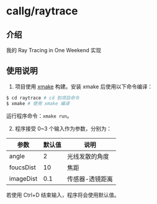 # callg/raytrace

## 介绍
我的 Ray Tracing in One Weekend 实现

## 使用说明

1.  项目使用 [xmake](https://gitee.com/tboox/xmake/) 构建。安装 xmake 后使用以下命令编译：
```bash
$ cd raytrace # cd 到项目命令
$ xmake # 使用 xmake 编译
```
运行程序命令：`xmake run`。

2. 程序接受 0~3 个输入作为参数，分别为：

| 参数 | 默认值 | 说明 |
| --- | --- | --- |
| angle | 2 | 光线发散的角度 |
| foucsDist | 10 | 焦距 |
| imageDist | 0.1 | 传感器-透镜距离 |

若使用 Ctrl+D 结束输入，程序将会使用默认值。